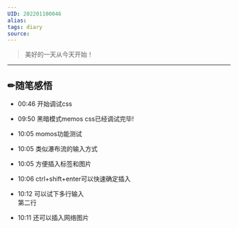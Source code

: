 ```yaml
---
UID: 202201100046
alias: 
tags: diary
source: 
---
```



> 美好的一天从今天开始！

------
## ✏随笔感悟

- 00:46 开始调试css

- 09:50 黑暗模式memos css已经调试完毕!

- 10:05 momos功能测试

- 10:05 类似瀑布流的输入方式

- 10:05 方便插入标签和图片<br>

- 10:06 ctrl+shift+enter可以快速确定插入





- 10:12 可以试下多行输入<br>第二行
- 10:11 还可以插入网络图片
